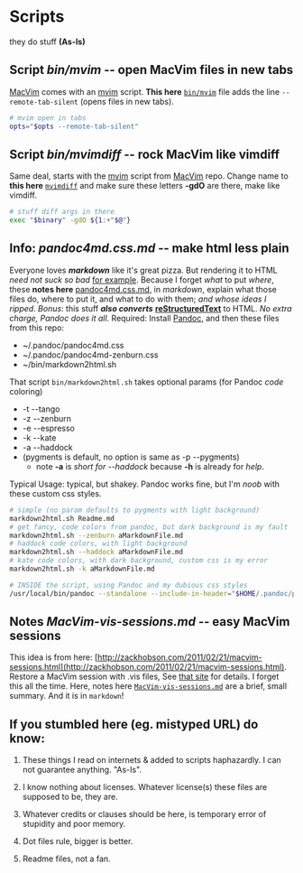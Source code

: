 Scripts
=======


they do stuff  __(As-Is)__


## Script ___bin/mvim___  -- open MacVim files in new tabs


[MacVim](https://github.com/b4winckler/macvim) comes with 
an [mvim](https://github.com/b4winckler/macvim/blob/master/src/MacVim/mvim) script.
__This here__ [`bin/mvim`](https://github.com/Angles/some-scripts/blob/master/bin/mvim) file adds the line `--remote-tab-silent` (opens files in new tabs).


``` bash
# mvim open in tabs
opts="$opts --remote-tab-silent"
```


## Script ___bin/mvimdiff___  -- rock MacVim like vimdiff


Same deal, starts with the [mvim](https://github.com/b4winckler/macvim/blob/master/src/MacVim/mvim) 
script from [MacVim](https://github.com/b4winckler/macvim) repo. Change name to __this here__ [`mvimdiff`](https://github.com/Angles/some-scripts/blob/master/bin/mvimdiff) and make sure these letters __-gdO__ are there, make like vimdiff.


``` bash
# stuff diff args in there
exec "$binary" -gdO ${1:+"$@"}
```


## Info: ___pandoc4md.css.md___  -- make html less plain


Everyone loves ___markdown___ like it's great pizza. But rendering it to HTML _need not suck so bad_ [for example](https://raw.github.com/Angles/some-scripts/master/pandoc4md.sample.html). Because I forget _what_ to put _where_, these __notes here__ [pandoc4md.css.md](https://github.com/Angles/some-scripts/blob/master/pandoc4md.css.md), in _markdown_, explain what those files do, where to put it, and what to do with them; _and whose ideas I ripped_. _Bonus_: this stuff  ___also converts___ [__reStructuredText__](http://docutils.sourceforge.net/rst.html) to HTML. _No extra charge, Pandoc does it all_. Required: Install [Pandoc](http://johnmacfarlane.net/pandoc/installing.html), and then these files from this repo:

* ~/.pandoc/pandoc4md.css
* ~/.pandoc/pandoc4md-zenburn.css
* ~/bin/markdown2html.sh

That script `bin/markdown2html.sh` takes optional params (for Pandoc _code_ coloring)


* -t --tango
* -z --zenburn
* -e --espresso
* -k --kate
* -a --haddock 
* (pygments is default, no option is same as -p --pygments)
    *  note __-a__ is _short for --haddock_ because __-h__ is already for _help_.


Typical Usage: typical, but shakey. Pandoc works fine, but I'm _noob_ with these custom css styles.


``` bash
# simple (no param defaults to pygments with light background)
markdown2html.sh Readme.md
# get fancy, code colors from pandoc, but dark background is my fault
markdown2html.sh --zenburn aMarkdownFile.md
# haddock code colors, with light background
markdown2html.sh --haddock aMarkdownFile.md
# kate code colors, with dark background, custom css is my error
markdown2html.sh -k aMarkdownFile.md

# INSIDE the script, using Pandoc and my dubious css styles
/usr/local/bin/pandoc --standalone --include-in-header="$HOME/.pandoc/pandoc4md.css" -t html -o "$output" "$file"
```


## Notes ___MacVim-vis-sessions.md___  -- easy MacVim sessions


This idea is from here: [http://zackhobson.com/2011/02/21/macvim-sessions.html](http://zackhobson.com/2011/02/21/macvim-sessions.html). Restore a MacVim session with .vis files,
See [that site](http://zackhobson.com/2011/02/21/macvim-sessions.html) for details. 
I forget this all the time. Here, notes here [`MacVim-vis-sessions.md`](https://github.com/Angles/some-scripts/blob/master/MacVim-vis-sessions.md) are a brief, small summary. And it is in `markdown`!


If you stumbled here (eg. mistyped URL) do know: 
-----------------------------------------------

1.  These things I read on internets &amp; added to scripts haphazardly.
    I can not guarantee anything. "As-Is".

3.  I know nothing about licenses. Whatever license(s) these files are supposed to be, they are.

5.  Whatever credits or clauses should be here, is temporary error of stupidity and poor memory.

7.  Dot files rule, bigger is better.

9.  Readme files, not a fan.


